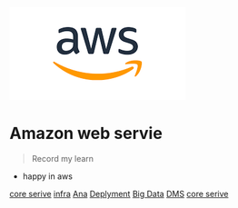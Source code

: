 ![logo](/images/aws.png)

# Amazon web servie

> Record my learn

* happy in aws

[core serive](https://github.com/docsifyjs/docsify/)
[infra](/quick-start)
[Ana](https://github.com/docsifyjs/docsify/)
[Deplyment](/quick-start)
[Big Data](https://github.com/docsifyjs/docsify/)
[DMS](/quick-start)
[core serive](https://github.com/docsifyjs/docsify/)